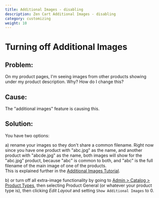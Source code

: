 ```yaml
---
title: Additional Images - disabling 
description: Zen Cart Additional Images - disabling 
category: customizing
weight: 10
---
```


# Turning off Additional Images
 
## Problem:

On my product pages, I'm seeing images from other products showing under my product description.  Why? How do I change this?

## Cause:

The "additional images" feature is causing this.

## Solution:

You have two options:

a) rename your images so they don't share a common filename.  Right now since you have one product with "abc.jpg" as the name, and another product with "abcde.jpg" as the name, both images will show for the "abc.jpg" product, because "abc" is common to both, and "abc" is the full filename of the main image of one of the products.  
This is explained further in the [Additional Images Tutorial](customizing/adding_multiple_images_to_a_product).

b) or turn off all extra-image functionality by going to [Admin > Catalog > Product Types](/user/admin_pages/catalog/product_types/), 
then selecting Product General (or whatever your product type is),
then clicking *Edit Layout* and setting `Show Additional Images` to 0. 


